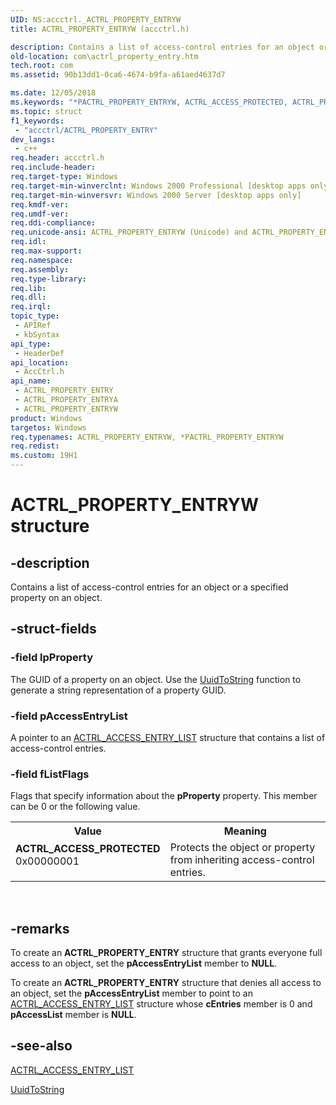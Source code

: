 ```yaml
---
UID: NS:accctrl._ACTRL_PROPERTY_ENTRYW
title: ACTRL_PROPERTY_ENTRYW (accctrl.h)

description: Contains a list of access-control entries for an object or a specified property on an object.
old-location: com\actrl_property_entry.htm
tech.root: com
ms.assetid: 90b13dd1-0ca6-4674-b9fa-a61aed4637d7

ms.date: 12/05/2018
ms.keywords: "*PACTRL_PROPERTY_ENTRYW, ACTRL_ACCESS_PROTECTED, ACTRL_PROPERTY_ENTRY, ACTRL_PROPERTY_ENTRY structure [COM], ACTRL_PROPERTY_ENTRYA, ACTRL_PROPERTY_ENTRYW, PACTRL_PROPERTY_ENTRY, PACTRL_PROPERTY_ENTRY structure pointer [COM], _ACTRL_PROPERTY_ENTRYA, _ACTRL_PROPERTY_ENTRYW, accctrl/ACTRL_PROPERTY_ENTRY, accctrl/ACTRL_PROPERTY_ENTRYA, accctrl/ACTRL_PROPERTY_ENTRYW, accctrl/PACTRL_PROPERTY_ENTRY, com.actrl_property_entry"
ms.topic: struct
f1_keywords: 
 - "accctrl/ACTRL_PROPERTY_ENTRY"
dev_langs:
 - c++
req.header: accctrl.h
req.include-header: 
req.target-type: Windows
req.target-min-winverclnt: Windows 2000 Professional [desktop apps only]
req.target-min-winversvr: Windows 2000 Server [desktop apps only]
req.kmdf-ver: 
req.umdf-ver: 
req.ddi-compliance: 
req.unicode-ansi: ACTRL_PROPERTY_ENTRYW (Unicode) and ACTRL_PROPERTY_ENTRYA (ANSI)
req.idl: 
req.max-support: 
req.namespace: 
req.assembly: 
req.type-library: 
req.lib: 
req.dll: 
req.irql: 
topic_type:
 - APIRef
 - kbSyntax
api_type:
 - HeaderDef
api_location:
 - AccCtrl.h
api_name:
 - ACTRL_PROPERTY_ENTRY
 - ACTRL_PROPERTY_ENTRYA
 - ACTRL_PROPERTY_ENTRYW
product: Windows
targetos: Windows
req.typenames: ACTRL_PROPERTY_ENTRYW, *PACTRL_PROPERTY_ENTRYW
req.redist: 
ms.custom: 19H1
---
```


# ACTRL_PROPERTY_ENTRYW structure


## -description


Contains a list of access-control entries for an object or a specified property on an object.



## -struct-fields




### -field lpProperty

The GUID of a property on an object. Use the <a href="https://docs.microsoft.com/windows/desktop/api/rpcdce/nf-rpcdce-uuidtostring">UuidToString</a> function to generate a string representation of a property GUID.


### -field pAccessEntryList

A pointer to an <a href="https://docs.microsoft.com/windows/desktop/api/accctrl/ns-accctrl-actrl_access_entry_lista">ACTRL_ACCESS_ENTRY_LIST</a> structure that contains a list of access-control entries.


### -field fListFlags

Flags that specify information about the <b>pProperty</b> property. This member can be 0 or the following value.

<table>
<tr>
<th>Value</th>
<th>Meaning</th>
</tr>
<tr>
<td width="40%"><a id="ACTRL_ACCESS_PROTECTED_"></a><a id="actrl_access_protected_"></a><dl>
<dt><b>ACTRL_ACCESS_PROTECTED
</b></dt>
<dt>0x00000001</dt>
</dl>
</td>
<td width="60%">
Protects the object or property from inheriting access-control entries.


</td>
</tr>
</table>
 


## -remarks



To create an <b>ACTRL_PROPERTY_ENTRY</b> structure that grants everyone full access to an object, set the <b>pAccessEntryList</b> member to <b>NULL</b>. 



To create an <b>ACTRL_PROPERTY_ENTRY</b> structure that denies all access to an object, set the <b>pAccessEntryList</b> member to point to an <a href="https://docs.microsoft.com/windows/desktop/api/accctrl/ns-accctrl-actrl_access_entry_lista">ACTRL_ACCESS_ENTRY_LIST</a> structure whose <b>cEntries</b> member is 0 and <b>pAccessList</b> member is <b>NULL</b>. 




## -see-also




<a href="https://docs.microsoft.com/windows/desktop/api/accctrl/ns-accctrl-actrl_access_entry_lista">ACTRL_ACCESS_ENTRY_LIST</a>



<a href="https://docs.microsoft.com/windows/desktop/api/rpcdce/nf-rpcdce-uuidtostring">UuidToString</a>
 

 

